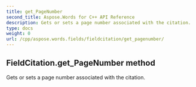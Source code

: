 ```yaml
---
title: get_PageNumber
second_title: Aspose.Words for C++ API Reference
description: Gets or sets a page number associated with the citation. 
type: docs
weight: 0
url: /cpp/aspose.words.fields/fieldcitation/get_pagenumber/
---
```

## FieldCitation.get_PageNumber method


Gets or sets a page number associated with the citation.


